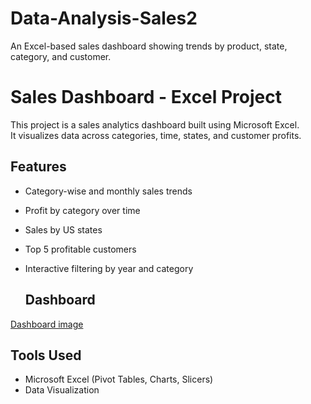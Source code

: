 # Data-Analysis-Sales2
An Excel-based sales dashboard showing trends by product, state, category, and customer.

# Sales Dashboard - Excel Project

This project is a sales analytics dashboard built using Microsoft Excel.  
It visualizes data across categories, time, states, and customer profits.

## Features
- Category-wise and monthly sales trends
- Profit by category over time
- Sales by US states
- Top 5 profitable customers
- Interactive filtering by year and category

  ## Dashboard
<a href="![Screenshot 2025-05-13 144743](https://github.com/user-attachments/assets/ffdd3054-0b57-4e5a-b307-09e186fe2eb0)
">Dashboard image</a>


 
  ## Tools Used
- Microsoft Excel (Pivot Tables, Charts, Slicers)
- Data Visualization


